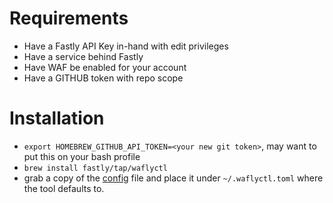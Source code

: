 # Requirements
- Have a Fastly API Key in-hand with edit privileges
- Have a service behind Fastly
- Have WAF be enabled for your account
- Have a GITHUB token with repo scope

# Installation
- `export HOMEBREW_GITHUB_API_TOKEN=<your new git token>`, may want to put this on your bash
profile
- `brew install fastly/tap/waflyctl` 
- grab a copy of the [config](https://github.com/fastly/waflyctl/blob/master/config_examples/waflyctl.toml.example) file and place it under `~/.waflyctl.toml` where the tool defaults to.
